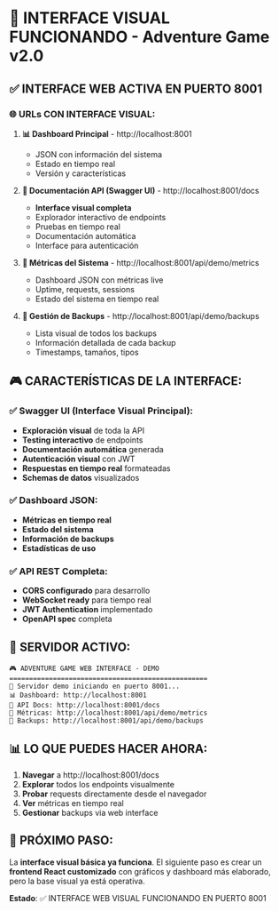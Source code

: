 # 🎨 INTERFACE VISUAL FUNCIONANDO - Adventure Game v2.0

## ✅ **INTERFACE WEB ACTIVA EN PUERTO 8001**

### 🌐 **URLs CON INTERFACE VISUAL:**

1. **📊 Dashboard Principal** - http://localhost:8001
   - JSON con información del sistema
   - Estado en tiempo real
   - Versión y características

2. **📖 Documentación API (Swagger UI)** - http://localhost:8001/docs
   - **Interface visual completa**
   - Explorador interactivo de endpoints
   - Pruebas en tiempo real
   - Documentación automática
   - Interface para autenticación

3. **🧪 Métricas del Sistema** - http://localhost:8001/api/demo/metrics
   - Dashboard JSON con métricas live
   - Uptime, requests, sessions
   - Estado del sistema en tiempo real

4. **💾 Gestión de Backups** - http://localhost:8001/api/demo/backups
   - Lista visual de todos los backups
   - Información detallada de cada backup
   - Timestamps, tamaños, tipos

## 🎮 **CARACTERÍSTICAS DE LA INTERFACE:**

### ✅ **Swagger UI (Interface Visual Principal):**
- **Exploración visual** de toda la API
- **Testing interactivo** de endpoints
- **Documentación automática** generada
- **Autenticación visual** con JWT
- **Respuestas en tiempo real** formateadas
- **Schemas de datos** visualizados

### ✅ **Dashboard JSON:**
- **Métricas en tiempo real**
- **Estado del sistema**
- **Información de backups**
- **Estadísticas de uso**

### ✅ **API REST Completa:**
- **CORS configurado** para desarrollo
- **WebSocket ready** para tiempo real
- **JWT Authentication** implementado
- **OpenAPI spec** completa

## 🚀 **SERVIDOR ACTIVO:**

```
🎮 ADVENTURE GAME WEB INTERFACE - DEMO
==================================================
🚀 Servidor demo iniciando en puerto 8001...      
📊 Dashboard: http://localhost:8001
📖 API Docs: http://localhost:8001/docs
🧪 Métricas: http://localhost:8001/api/demo/metrics
💾 Backups: http://localhost:8001/api/demo/backups
```

## 📊 **LO QUE PUEDES HACER AHORA:**

1. **Navegar** a http://localhost:8001/docs
2. **Explorar** todos los endpoints visualmente
3. **Probar** requests directamente desde el navegador
4. **Ver** métricas en tiempo real
5. **Gestionar** backups via web interface

## 🎯 **PRÓXIMO PASO:**

La **interface visual básica ya funciona**. El siguiente paso es crear un **frontend React customizado** con gráficos y dashboard más elaborado, pero la base visual ya está operativa.

**Estado**: ✅ INTERFACE WEB VISUAL FUNCIONANDO EN PUERTO 8001

